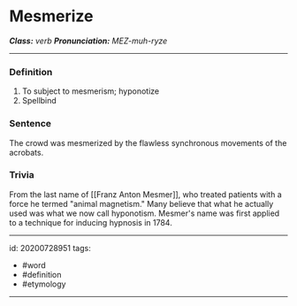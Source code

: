 # Mesmerize
**_Class:_** *verb*
**_Pronunciation:_** *MEZ-muh-ryze*

---

### Definition
1. To subject to mesmerism; hyponotize
2. Spellbind
### Sentence
The crowd was mesmerized by the flawless synchronous movements of the acrobats.
### Trivia
From the last name of [[Franz Anton Mesmer]], who treated patients with a force he termed "animal magnetism." Many believe that what he actually used was what we now call hyponotism. Mesmer's name was first applied to a technique for inducing hypnosis in 1784.

---

id: 20200728951
tags:
 - #word
 - #definition
 - #etymology 

---
